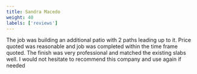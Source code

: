 ```yaml
---
title: Sandra Macedo
weight: 40
labels: ['reviews']
---
```


The job was building an additional patio with 2 paths leading up to it. Price quoted was reasonable and job was completed within the time frame quoted. The finish was very professional and matched the existing slabs well. I would not hesitate to recommend this company and use again if needed